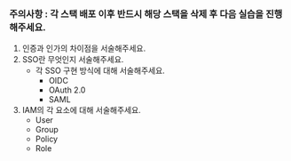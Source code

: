 ### **주의사항** : 각 스택 배포 이후 반드시 해당 스택을 삭제 후 다음 실습을 진행해주세요.
1. 인증과 인가의 차이점을 서술해주세요.
2. SSO란 무엇인지 서술해주세요.
    - 각 SSO 구현 방식에 대해 서술해주세요.
        - OIDC
        - OAuth 2.0
        - SAML
3. IAM의 각 요소에 대해 서술해주세요.
    - User
    - Group
    - Policy
    - Role